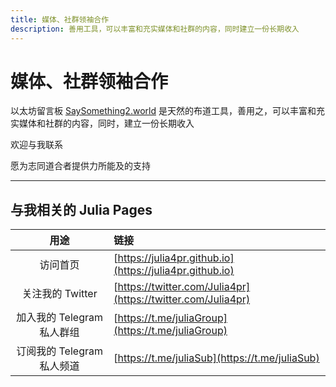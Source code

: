 ```yaml
---
title: 媒体、社群领袖合作
description: 善用工具，可以丰富和充实媒体和社群的内容，同时建立一份长期收入
---
```


# 媒体、社群领袖合作

以太坊留言板
[SaySomething2.world](https://saysomething2.world/?a=0x1)
是天然的布道工具，善用之，可以丰富和充实媒体和社群的内容，同时，建立一份长期收入

欢迎与我联系

愿为志同道合者提供力所能及的支持


---

## 与我相关的 Julia Pages

| 用途 | 链接 |
| :---: | :--- |
| 访问首页 | [https://julia4pr.github.io](https://julia4pr.github.io) |
| 关注我的 Twitter | [https://twitter.com/Julia4pr](https://twitter.com/Julia4pr) |
| 加入我的 Telegram 私人群组 | [https://t.me/juliaGroup](https://t.me/juliaGroup) |
| 订阅我的 Telegram 私人频道 | [https://t.me/juliaSub](https://t.me/juliaSub) |
